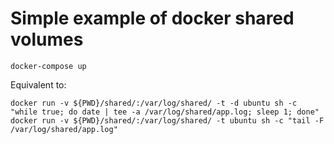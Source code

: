 # Simple example of docker shared volumes

```
docker-compose up
```

Equivalent to:

```
docker run -v ${PWD}/shared/:/var/log/shared/ -t -d ubuntu sh -c "while true; do date | tee -a /var/log/shared/app.log; sleep 1; done"
docker run -v ${PWD}/shared/:/var/log/shared/ -t ubuntu sh -c "tail -F /var/log/shared/app.log"
```
